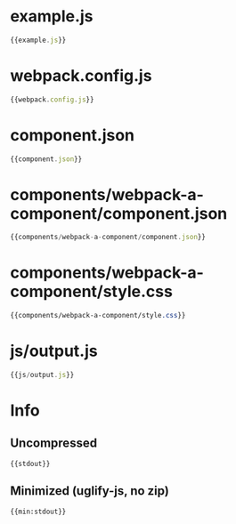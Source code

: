 
# example.js

``` javascript
{{example.js}}
```

# webpack.config.js

``` javascript
{{webpack.config.js}}
```

# component.json

``` javascript
{{component.json}}
```

# components/webpack-a-component/component.json

``` javascript
{{components/webpack-a-component/component.json}}
```

# components/webpack-a-component/style.css

``` css
{{components/webpack-a-component/style.css}}
```

# js/output.js

``` javascript
{{js/output.js}}
```

# Info

## Uncompressed

```
{{stdout}}
```

## Minimized (uglify-js, no zip)

```
{{min:stdout}}
```